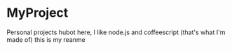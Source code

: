 # MyProject
Personal projects
hubot here, I like node.js and coffeescript (that's what  I'm  made of)
this is my reanme
